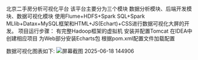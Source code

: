 北京二手房分析可视化平台
该平台主要分为三个模块
数据分析模块、后端开发模块、数据可视化模块
使用Flume+HDFS+Spark SQL+Spark MLlib+Datax+MySQL框架和HTML+JS(Echart)+CSS进行数据可视化大屏的开发。
项目运行步骤：
有完整Hadoop框架的虚拟机
安装并配置Tomcat
在IDEA中创建相应项目
为Web部分安装Echarts包
根据pom.xml配置文件加载配置

数据可视化图表如下:
![屏幕截图 2025-06-18 144906](https://github.com/user-attachments/assets/c1ea3da5-39c4-4283-8825-1d2dc6d90044)
